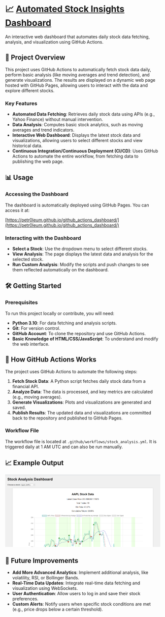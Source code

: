 # 📈 [Automated Stock Insights Dashboard](https://petr0leum.github.io/github_actions_dashboard/)

An interactive web dashboard that automates daily stock data fetching, analysis, and visualization using GitHub Actions. 

## 🚀 Project Overview

This project uses GitHub Actions to automatically fetch stock data daily, perform basic analysis (like moving averages and trend detection), and generate visualizations. The results are displayed on a dynamic web page hosted with GitHub Pages, allowing users to interact with the data and explore different stocks.

### Key Features

- **Automated Data Fetching**: Retrieves daily stock data using APIs (e.g., Yahoo Finance) without manual intervention.
- **Data Analysis**: Computes basic stock analytics, such as moving averages and trend indicators.
- **Interactive Web Dashboard**: Displays the latest stock data and visualizations, allowing users to select different stocks and view historical data.
- **Continuous Integration/Continuous Deployment (CI/CD)**: Uses GitHub Actions to automate the entire workflow, from fetching data to publishing the web page.

## 📊 Usage

### Accessing the Dashboard

The dashboard is automatically deployed using GitHub Pages. You can access it at:

[https://petr0leum.github.io/github_actions_dashboard/](https://petr0leum.github.io/github_actions_dashboard/)

### Interacting with the Dashboard

- **Select a Stock**: Use the dropdown menu to select different stocks.
- **View Analysis**: The page displays the latest data and analysis for the selected stock.
- **Run Custom Analysis**: Modify the scripts and push changes to see them reflected automatically on the dashboard.

## 🛠️ Getting Started

### Prerequisites

To run this project locally or contribute, you will need:

- **Python 3.10**: For data fetching and analysis scripts.
- **Git**: For version control.
- **GitHub Account**: To clone the repository and use GitHub Actions.
- **Basic Knowledge of HTML/CSS/JavaScript**: To understand and modify the web interface.

## 🤖 How GitHub Actions Works

The project uses GitHub Actions to automate the following steps:

1. **Fetch Stock Data**: A Python script fetches daily stock data from a financial API.
2. **Analyze Data**: The data is processed, and key metrics are calculated (e.g., moving averages).
3. **Generate Visualizations**: Plots and visualizations are generated and saved.
4. **Publish Results**: The updated data and visualizations are committed back to the repository and published to GitHub Pages.

### Workflow File

The workflow file is located at `.github/workflows/stock_analysis.yml`. It is triggered daily at 1 AM UTC and can also be run manually.

## 📈 Example Output

![data/sample_output.png](https://github.com/petr0leum/github_actions_dashboard/blob/main/data/github_actions_web.png)

## 🌟 Future Improvements

- **Add More Advanced Analytics**: Implement additional analysis, like volatility, RSI, or Bollinger Bands.
- **Real-Time Data Updates**: Integrate real-time data fetching and visualization using WebSockets.
- **User Authentication**: Allow users to log in and save their stock preferences.
- **Custom Alerts**: Notify users when specific stock conditions are met (e.g., price drops below a certain threshold).
